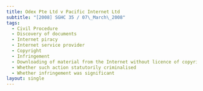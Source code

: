```yaml
---
title: Odex Pte Ltd v Pacific Internet Ltd
subtitle: "[2008] SGHC 35 / 07\_March\_2008"
tags:
  - Civil Procedure
  - Discovery of documents
  - Internet piracy
  - Internet service provider
  - Copyright
  - Infringement
  - Downloading of material from the Internet without licence of copyright owner
  - Whether such action statutorily criminalised
  - Whether infringement was significant
layout: single
---
```


